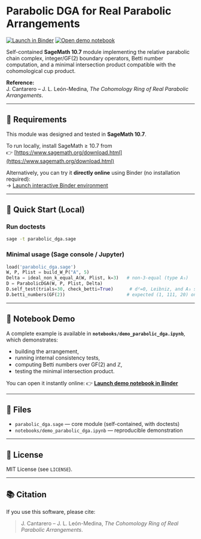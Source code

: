 # Parabolic DGA for Real Parabolic Arrangements

[![Launch in Binder](https://mybinder.org/badge_logo.svg)](https://mybinder.org/v2/gh/joseleonm/ParabolicArrangements/HEAD)
[![Open demo notebook](https://img.shields.io/badge/launch-demo%20notebook-blue?logo=jupyter)](https://mybinder.org/v2/gh/joseleonm/ParabolicArrangements/HEAD?labpath=demo_parabolic_dga.ipynb)

Self-contained **SageMath 10.7** module implementing the relative parabolic chain complex,
integer/GF(2) boundary operators, Betti number computation, and a minimal
intersection product compatible with the cohomological cup product.

**Reference:**  
J. Cantarero – J. L. León-Medina, *The Cohomology Ring of Real Parabolic Arrangements*.

---

## 🔧 Requirements

This module was designed and tested in **SageMath 10.7**.

To run locally, install SageMath ≥ 10.7 from  
👉 [https://www.sagemath.org/download.html](https://www.sagemath.org/download.html)

Alternatively, you can try it **directly online** using Binder (no installation required):  
→ [Launch interactive Binder environment](https://mybinder.org/v2/gh/joseleonm/ParabolicArrangements/HEAD)

---

## 🚀 Quick Start (Local)

### Run doctests
```bash
sage -t parabolic_dga.sage
````

### Minimal usage (Sage console / Jupyter)

```python
load('parabolic_dga.sage')
W, P, Plist = build_W_P("A", 5)
Delta = ideal_non_k_equal_A(W, Plist, k=3)   # non-3-equal (type A₅)
D = ParabolicDGA(W, P, Plist, Delta)
D.self_test(trials=30, check_betti=True)      # d²=0, Leibniz, and A₅ sanity
D.betti_numbers(GF(2))                       # expected (1, 111, 20) on keys 0,1,2
```

---

## 📓 Notebook Demo

A complete example is available in
**`notebooks/demo_parabolic_dga.ipynb`**,
which demonstrates:

* building the arrangement,
* running internal consistency tests,
* computing Betti numbers over GF(2) and ℤ,
* testing the minimal intersection product.

You can open it instantly online:
👉 [**Launch demo notebook in Binder**](https://mybinder.org/v2/gh/joseleonm/ParabolicArrangements/HEAD?labpath=notebooks%2Fdemo_parabolic_dga.ipynb)

---

## 📁 Files

* `parabolic_dga.sage` — core module (self-contained, with doctests)
* `notebooks/demo_parabolic_dga.ipynb` — reproducible demonstration

---

## 🧾 License

MIT License (see `LICENSE`).

---

## 📚 Citation

If you use this software, please cite:

> J. Cantarero – J. L. León-Medina,
> *The Cohomology Ring of Real Parabolic Arrangements*.
